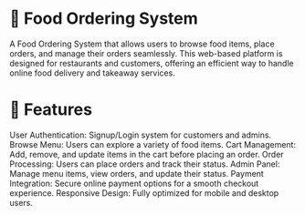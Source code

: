 # 📌 Food Ordering System
A Food Ordering System that allows users to browse food items, place orders, and manage their orders seamlessly. This web-based platform is designed for restaurants and customers, offering an efficient way to handle online food delivery and takeaway services.

# 🚀 Features
User Authentication: Signup/Login system for customers and admins.
Browse Menu: Users can explore a variety of food items.
Cart Management: Add, remove, and update items in the cart before placing an order.
Order Processing: Users can place orders and track their status.
Admin Panel: Manage menu items, view orders, and update their status.
Payment Integration: Secure online payment options for a smooth checkout experience.
Responsive Design: Fully optimized for mobile and desktop users.



